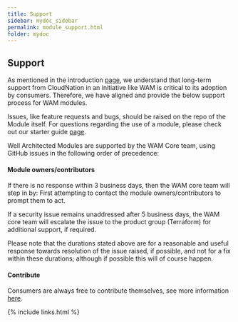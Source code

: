 ```yaml
---
title: Support
sidebar: mydoc_sidebar
permalink: module_support.html
folder: mydoc
---
```


## Support

As mentioned in the introduction [page](introduction_well_architected_modules.html), we understand that long-term support from CloudNation in an initiative like WAM is critical to its adoption by consumers. Therefore, we have aligned and provide the below support process for WAM modules.

Issues, like feature requests and bugs, should be raised on the repo of the Module itself. 
For questions regarding the use of a module, please check out our starter guide [page](./starter_guide.html). 

Well Architected Modules are supported by the WAM Core team, using GitHub issues in the following order of precedence:

#### Module owners/contributors
If there is no response within 3 business days, then the WAM core team will step in by:
First attempting to contact the module owners/contributors to prompt them to act.

If a security issue remains unaddressed after 5 business days, the WAM core team will escalate the issue to the product group (Terraform) for additional support, if required.

Please note that the durations stated above are for a reasonable and useful response towards resolution of the issue raised, if possible, and not for a fix within these durations; although if possible this will of course happen.

#### Contribute
Consumers are always free to contribute themselves, see more information [here](.\module_contributing.html).

{% include links.html %}
